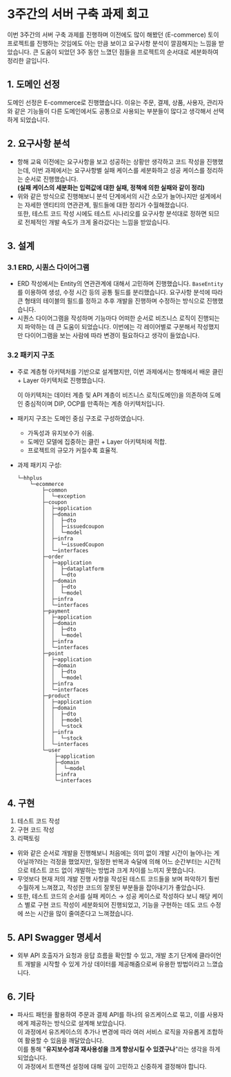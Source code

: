 # 3주간의 서버 구축 과제 회고

이번 3주간의 서버 구축 과제를 진행하며 이전에도 많이 해봤던 (E-commerce) 토이 프로젝트를 진행하는 것임에도 아는 만큼 보이고 요구사항 분석이 깔끔해지는 느낌을 받았습니다. 큰 도움이 되었던 3주 동안 느꼈던 점들을 프로젝트의 순서대로 세분화하여 정리한 글입니다.

## 1. 도메인 선정
도메인 선정은 E-commerce로 진행했습니다. 이유는 주문, 결제, 상품, 사용자, 관리자와 같은 기능들이 다른 도메인에서도 공통으로 사용되는 부분들이 많다고 생각해서 선택하게 되었습니다.

## 2. 요구사항 분석
- 항해 교육 이전에는 요구사항을 보고 성공하는 상황만 생각하고 코드 작성을 진행했는데, 이번 과제에서는 요구사항별 실패 케이스를 세분화하고 성공 케이스를 정리하는 순서로 진행했습니다.  
  **(실패 케이스의 세분화는 입력값에 대한 실패, 정책에 의한 실패와 같이 정리)**
- 위와 같은 방식으로 진행해보니 분석 단계에서의 시간 소모가 늘어나지만 설계에서는 자세한 엔티티의 연관관계, 필드들에 대한 정리가 수월해졌습니다.  
  또한, 테스트 코드 작성 시에도 테스트 시나리오를 요구사항 분석대로 정하면 되므로 전체적인 개발 속도가 크게 올라갔다는 느낌을 받았습니다.

## 3. 설계
### 3.1 ERD, 시퀀스 다이어그램
- ERD 작성에서는 Entity의 연관관계에 대해서 고민하며 진행했습니다. `BaseEntity`를 이용하여 생성, 수정 시간 등의 공통 필드를 분리했습니다. 요구사항 분석에 따라 큰 형태의 테이블의 필드를 정하고 추후 개발을 진행하며 수정하는 방식으로 진행했습니다.
- 시퀀스 다이어그램을 작성하며 기능마다 어떠한 순서로 비즈니스 로직이 진행되는지 파악하는 데 큰 도움이 되었습니다. 이번에는 각 레이어별로 구분해서 작성했지만 다이어그램을 보는 사람에 따라 변경이 필요하다고 생각이 들었습니다.

### 3.2 패키지 구조
- 주로 계층형 아키텍처를 기반으로 설계했지만, 이번 과제에서는 항해에서 배운 클린 + Layer 아키텍처로 진행했습니다.

  이 아키텍처는 데이터 계층 및 API 계층이 비즈니스 로직(도메인)을 의존하여 도메인 중심적이며 DIP, OCP를 만족하는 계층 아키텍처입니다.

- 패키지 구조는 도메인 중심 구조로 구성하였습니다.
    - 가독성과 유지보수가 쉬움.
    - 도메인 모델에 집중하는 클린 + Layer 아키텍처에 적합.
    - 프로젝트의 규모가 커질수록 효율적.

- 과제 패키지 구성:
    ```plaintext
    └─hhplus
        └─ecommerce
            ├─common
            │  └─exception
            ├─coupon
            │  ├─application
            │  ├─domain
            │  │  ├─dto
            │  │  ├─issuedcoupon
            │  │  └─model
            │  ├─infra
            │  │  └─issuedCoupon
            │  └─interfaces
            ├─order
            │  ├─application
            │  │  ├─dataplatform
            │  │  └─dto
            │  ├─domain
            │  │  ├─dto
            │  │  └─model
            │  ├─infra
            │  └─interfaces
            ├─payment
            │  ├─application
            │  ├─domain
            │  │  ├─dto
            │  │  └─model
            │  ├─infra
            │  └─interfaces
            ├─point
            │  ├─application
            │  ├─domain
            │  │  ├─dto
            │  │  └─model
            │  ├─infra
            │  └─interfaces
            ├─product
            │  ├─application
            │  ├─domain
            │  │  ├─dto
            │  │  ├─model
            │  │  └─stock
            │  ├─infra
            │  │  └─stock
            │  └─interfaces
            └─user
                ├─application
                ├─domain
                │  └─model
                ├─infra
                └─interfaces
    ```

## 4. 구현
1. 테스트 코드 작성
2. 구현 코드 작성
3. 리팩토링

- 위와 같은 순서로 개발을 진행해보니 처음에는 의미 없이 개발 시간이 늘어나는 게 아닐까?라는 걱정을 했었지만, 일정한 반복과 숙달에 의해 어느 순간부터는 시간적으로 테스트 코드 없이 개발하는 방법과 크게 차이를 느끼지 못했습니다.
- 무엇보다 현재 저의 개발 진행 사항을 작성된 테스트 코드들을 보며 파악하기 훨씬 수월하게 느껴졌고, 작성한 코드의 잘못된 부분들을 잡아내기가 좋았습니다.
- 또한, 테스트 코드의 순서를 실패 케이스 → 성공 케이스로 작성하다 보니 해당 케이스 별로 구현 코드 작성이 세분화되어 진행되었고, 기능을 구현하는 데도 코드 수정에 쓰는 시간을 많이 줄여준다고 느껴졌습니다.

## 5. API Swagger 명세서
- 외부 API 호출자가 요청과 응답 흐름을 확인할 수 있고, 개발 초기 단계에 클라이언트 개발을 시작할 수 있게 가상 데이터를 제공해줌으로써 유용한 방법이라고 느꼈습니다.

## 6. 기타
- 파사드 패턴을 활용하여 주문과 결제 API를 하나의 유즈케이스로 묶고, 이를 사용자에게 제공하는 방식으로 설계해 보았습니다.  
  이 과정에서 유즈케이스의 추가나 변경에 따라 여러 서비스 로직을 자유롭게 조합하여 활용할 수 있음을 깨달았습니다.  
  이를 통해 "**유지보수성과 재사용성을 크게 향상시킬 수 있겠구나**"라는 생각을 하게 되었습니다.  
  이 과정에서 트랜잭션 설정에 대해 깊이 고민하고 신중하게 결정해야 합니다.
